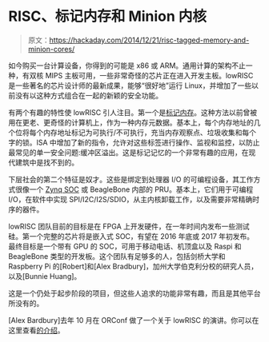 # RISC、标记内存和 Minion 内核

> 原文：<https://hackaday.com/2014/12/21/risc-tagged-memory-and-minion-cores/>

如今购买一台计算设备，你得到的可能是 x86 或 ARM。通用计算的架构不止一种，有双核 MIPS 主板可用，一些非常奇怪的芯片正在进入开发主板。lowRISC 是一些著名的芯片设计师的最新成果，能够“很好地”运行 Linux，并增加了一些以前没有以这种方式组合在一起的新颖的安全功能。

有两个有趣的特性使 lowRISC 引人注目。第一个是[标记内存](http://en.wikipedia.org/wiki/Tagged_architecture)。这种方法以前曾被用在更老、更奇怪的计算机上，作为一种内存元数据。基本上，每个内存地址的几个位将每个内存地址标记为可执行/不可执行，充当内存观察点、垃圾收集和每个字的锁。ISA 中增加了新的指令，允许对这些标签进行操作、监视和监控，以防止最常见的单一安全问题:缓冲区溢出。这是标记记忆的一个非常有趣的应用，在现代建筑中是找不到的。

下层社会的第二个特征是奴才。这些是绑定到处理器 I/O 的可编程设备，其工作方式很像一个 [Zynq SOC](http://www.xilinx.com/products/silicon-devices/soc/zynq-7000.html) 或 BeagleBone 内部的 PRU。基本上，它们用于可编程 I/O，在软件中实现 SPI/I2C/I2S/SDIO，从主内核卸载工作，以及需要非常精确时序的器件。

lowRISC 团队目前的目标是在 FPGA 上开发硬件，在一年时间内发布一些测试硅。第一个完整的芯片将是嵌入式 SOC，有望在 2016 年底或 2017 年初发布。最终目标是一个带有 GPU 的 SOC，可用于移动电话、机顶盒以及 Raspi 和 BeagleBone 类型的开发板。这个团队有足够多的人，包括剑桥大学和 Raspberry Pi 的[Robert]和[Alex Bradbury]，加州大学伯克利分校的研究人员，以及[Bunnie Huang]。

这是一个仍处于起步阶段的项目，但这些人追求的功能非常有趣，而且是其他平台所没有的。

[Alex Bardbury]去年 10 月在 ORConf 做了一个关于 lowRISC 的演讲。你可以在这里查看[的介绍](https://speakerdeck.com/asb/lowrisc-a-first-look)。